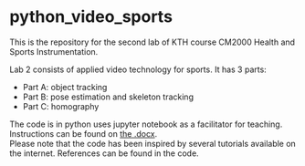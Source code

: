 # python_video_sports

This is the repository for the second lab of KTH course CM2000 Health and Sports Instrumentation.

Lab 2 consists of applied video technology for sports. It has 3 parts:
- Part A: object tracking
- Part B: pose estimation and skeleton tracking
- Part C: homography

The code is in python uses jupyter notebook as a facilitator for teaching.  
Instructions can be found on [the .docx](https://github.com/MariahSabioni/python_video_sports/blob/master/cm2000-video-lab-instructions.docx).  
Please note that the code has been inspired by several tutorials available on the internet. References can be found in the code.
